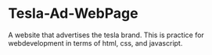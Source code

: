 # Tesla-Ad-WebPage
A website that advertises the tesla brand.
This is practice for webdevelopment in terms of html, css, and javascript.
